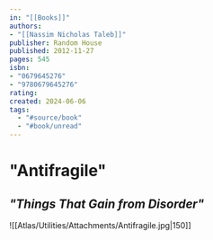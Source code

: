 ```yaml
---
in: "[[Books]]"
authors:
- "[[Nassim Nicholas Taleb]]"
publisher: Random House
published: 2012-11-27
pages: 545
isbn:
- "0679645276"
- "9780679645276"
rating: 
created: 2024-06-06
tags:
  - "#source/book"
  - "#book/unread"
---
```

# "Antifragile"
## *"Things That Gain from Disorder"*

![[Atlas/Utilities/Attachments/Antifragile.jpg|150]]